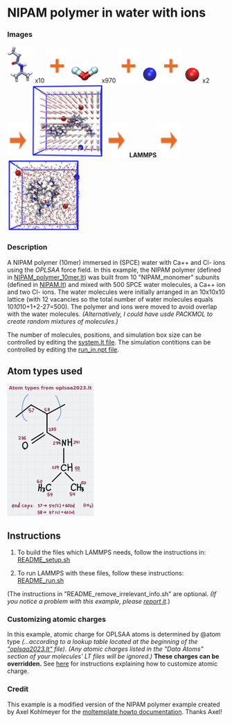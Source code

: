 NIPAM polymer in water with ions
==============

### Images

<img src="images/NIPAM_monomer.jpg" width=60> x10 <img src="images/plus.svg" height=80> <img src="images/wat.jpg" width=70> x970 <img src="images/plus.svg" height=80> <img src="images/Ca++.jpg" width=40> <img src="images/plus.svg" height=80> <img src="images/Cl-.jpg" width=40> x2 <img src="images/rightarrow.svg" height=80> <img src="images/t=0.jpg" width=170> <img src="images/rightarrow.svg" height=80> **LAMMPS** <img src="images/rightarrow.svg" height=80> <img src="images/t=2200000fs.jpg" width=170>

### Description

A NIPAM polymer (10mer) immersed in (SPCE) water with Ca++ and Cl- ions
using the *OPLSAA* force field.
In this example, the NIPAM polymer
(defined in [NIPAM_polymer_10mer.lt](./moltemplate_files/NIPAM_polymer_10mer.lt))
was built from 10 "NIPAM_monomer" subunits
(defined in [NIPAM.lt](./moltemplate_files/NIPAM.lt))
and mixed with 500 SPCE water molecules,
a Ca++ ion and two Cl- ions.
The water molecules were initially arranged in an 10x10x10 lattice (with 12 vacancies so the total number of water molecules equals 10*10*10+1+2-27=500).  The polymer and ions were moved to avoid overlap with the water molecules.  *(Alternatively, I could have usde PACKMOL to create random mixtures of molecules.)*


The number of molecules, positions, and simulation box size can be controlled by editing the [system.lt file](moltemplate_files/system.lt).  The simulation contitions can be controlled by editing the [run_in.npt file](run_in.npt).

## Atom types used

<img src="images/NIPAM_monomer_OPLS.jpg" width=200>

## Instructions

1) To build the files which LAMMPS needs, follow the instructions in:
[README_setup.sh](README_setup.sh)

2) To run LAMMPS with these files, follow these instructions:
[README_run.sh](README_run.sh)

(The instructions in "README_remove_irrelevant_info.sh" are optional.  *(If you notice a problem with this example, please [report it](../README.md).*)


### Customizing atomic charges

In this example, atomic charge for OPLSAA atoms is determined by @atom type
*(...according to a lookup table located at the beginning of the
["oplsaa2023.lt"](../../../../moltemplate/force_fields/oplsaa2023.lt) file)*.
*(Any atomic charges listed in the "Data Atoms" section of your molecules'
LT files will be ignored.)*
**These charges can be overridden.**
See [here](../README.md#Customizing-atomic-charges-in-OPLSAA-molecules)
for instructions explaining how to customize atomic charge.


### Credit

This example is a modified version of the
NIPAM polymer example created by Axel Kohlmeyer for the
[moltemplate howto documentation](https://docs.lammps.org/Howto_moltemplate.html).
Thanks Axel!
